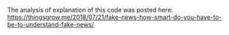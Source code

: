 The analysis of explanation of this code was posted here: https://thingsgrow.me/2018/07/21/fake-news-how-smart-do-you-have-to-be-to-understand-fake-news/
